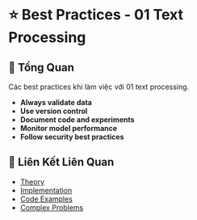 # ⭐ Best Practices - 01 Text Processing

## 🎯 Tổng Quan

Các best practices khi làm việc với 01 text processing.

- **Always validate data**
- **Use version control**
- **Document code and experiments**
- **Monitor model performance**
- **Follow security best practices**

## 🔗 Liên Kết Liên Quan

- [Theory](./THEORY_01_text_processing.md)
- [Implementation](./IMPLEMENTATION_01_text_processing.md)
- [Code Examples](./CODE_EXAMPLES_01_text_processing.md)
- [Complex Problems](./COMPLEX_PROBLEMS.md)

